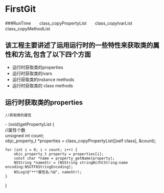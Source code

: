 # FirstGit
###RunTime　　class_copyPropertyList　　class_copyIvarList　　class_copyMethodList
## 该工程主要讲述了运用运行时的一些特性来获取类的属性和方法,包含了以下四个方面
*   运行时获取类的properties
*   运行时获取类的ivars
*   运行获取类的instance methods
*   运行时获取类的 class methods

## 运行时获取类的properties  
    //获取类的属性
\- (void)getPropertyList {  
    //属性个数  
    unsigned int count;  
    objc_property_t *properties = class_copyPropertyList([self class], &count);
    
    for (int i = 0; i < count; i++) {
        objc_property_t property = properties[i];
        const char *name = property_getName(property);
        NSString *nameStr = [NSString stringWithCString:name encoding:NSUTF8StringEncoding];
        NSLog(@"***属性名:%@", nameStr);
    }
}



